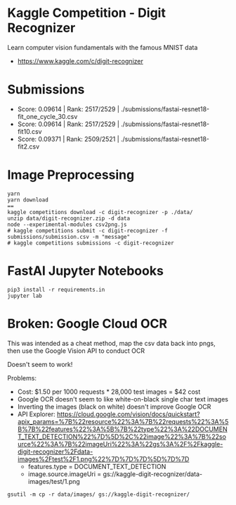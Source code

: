 # Kaggle Competition - Digit Recognizer

Learn computer vision fundamentals with the famous MNIST data
- https://www.kaggle.com/c/digit-recognizer

# Submissions
- Score: 0.09614 | Rank: 2517/2529 | ./submissions/fastai-resnet18-fit_one_cycle_30.csv
- Score: 0.09614 | Rank: 2517/2529 | ./submissions/fastai-resnet18-fit10.csv
- Score: 0.09371 | Rank: 2509/2521 | ./submissions/fastai-resnet18-fit2.csv


# Image Preprocessing
```
yarn
yarn download
==
kaggle competitions download -c digit-recognizer -p ./data/
unzip data/digit-recognizer.zip -d data
node --experimental-modules csv2png.js
# kaggle competitions submit -c digit-recognizer -f submissions/submission.csv -m "message"
# kaggle competitions submissions -c digit-recognizer
```

# FastAI Jupyter Notebooks
```
pip3 install -r requirements.in
jupyter lab 
``` 


# Broken: Google Cloud OCR

This was intended as a cheat method, map the csv data back into pngs, then use the Google Vision API to conduct OCR

Doesn't seem to work!

Problems:
- Cost: $1.50 per 1000 requests * 28,000 test images = $42 cost
- Google OCR doesn't seem to like white-on-black single char text images
- Inverting the images (black on white) doesn't improve Google OCR  
- API Explorer: 
  https://cloud.google.com/vision/docs/quickstart?apix_params=%7B%22resource%22%3A%7B%22requests%22%3A%5B%7B%22features%22%3A%5B%7B%22type%22%3A%22DOCUMENT_TEXT_DETECTION%22%7D%5D%2C%22image%22%3A%7B%22source%22%3A%7B%22imageUri%22%3A%22gs%3A%2F%2Fkaggle-digit-recognizer%2Fdata-images%2Ftest%2F1.png%22%7D%7D%7D%5D%7D%7D
  - features.type = DOCUMENT_TEXT_DETECTION
  - image.source.imageUri = gs://kaggle-digit-recognizer/data-images/test/1.png


```
gsutil -m cp -r data/images/ gs://kaggle-digit-recognizer/
```

